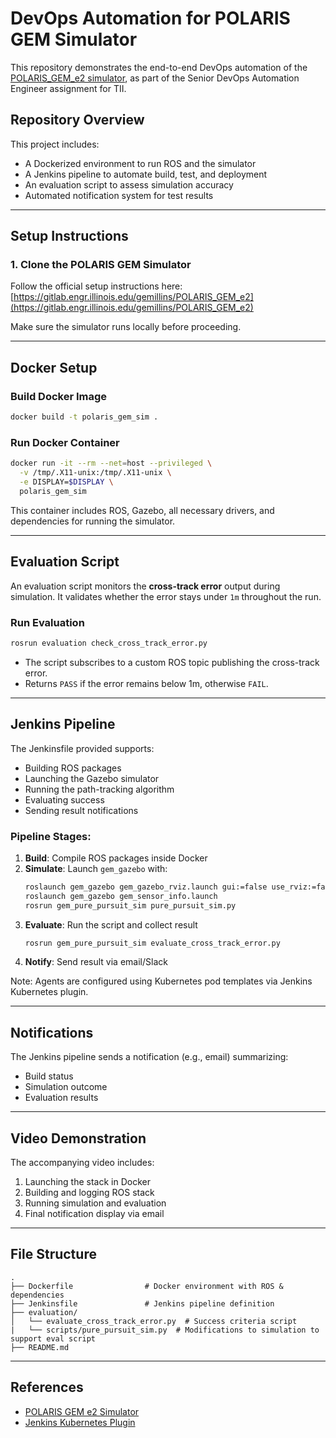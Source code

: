 # DevOps Automation for POLARIS GEM Simulator

This repository demonstrates the end-to-end DevOps automation of the [POLARIS_GEM_e2 simulator](https://gitlab.engr.illinois.edu/gemillins/POLARIS_GEM_e2), as part of the Senior DevOps Automation Engineer assignment for TII.

## Repository Overview

This project includes:

- A Dockerized environment to run ROS and the simulator
- A Jenkins pipeline to automate build, test, and deployment
- An evaluation script to assess simulation accuracy
- Automated notification system for test results

---

## Setup Instructions

### 1. Clone the POLARIS GEM Simulator

Follow the official setup instructions here:  
[https://gitlab.engr.illinois.edu/gemillins/POLARIS_GEM_e2](https://gitlab.engr.illinois.edu/gemillins/POLARIS_GEM_e2)

Make sure the simulator runs locally before proceeding.

---

## Docker Setup

### Build Docker Image

```bash
docker build -t polaris_gem_sim .
```

### Run Docker Container

```bash
docker run -it --rm --net=host --privileged \
  -v /tmp/.X11-unix:/tmp/.X11-unix \
  -e DISPLAY=$DISPLAY \
  polaris_gem_sim
```

This container includes ROS, Gazebo, all necessary drivers, and dependencies for running the simulator.

---

## Evaluation Script

An evaluation script monitors the **cross-track error** output during simulation. It validates whether the error stays under `1m` throughout the run.

### Run Evaluation

```bash
rosrun evaluation check_cross_track_error.py
```

- The script subscribes to a custom ROS topic publishing the cross-track error.
- Returns `PASS` if the error remains below 1m, otherwise `FAIL`.

---

## Jenkins Pipeline

The Jenkinsfile provided supports:

- Building ROS packages
- Launching the Gazebo simulator
- Running the path-tracking algorithm
- Evaluating success
- Sending result notifications

### Pipeline Stages:

1. **Build**: Compile ROS packages inside Docker
2. **Simulate**: Launch `gem_gazebo` with:
   ```bash
   roslaunch gem_gazebo gem_gazebo_rviz.launch gui:=false use_rviz:=false
   roslaunch gem_gazebo gem_sensor_info.launch
   rosrun gem_pure_pursuit_sim pure_pursuit_sim.py
   ```
3. **Evaluate**: Run the script and collect result
   ```bash
   rosrun gem_pure_pursuit_sim evaluate_cross_track_error.py
   ```
4. **Notify**: Send result via email/Slack

Note: Agents are configured using Kubernetes pod templates via Jenkins Kubernetes plugin.

---

## Notifications

The Jenkins pipeline sends a notification (e.g., email) summarizing:

- Build status
- Simulation outcome
- Evaluation results

---

## Video Demonstration

The accompanying video includes:

1. Launching the stack in Docker
2. Building and logging ROS stack
3. Running simulation and evaluation
4. Final notification display via email

---

## File Structure

```
.
├── Dockerfile                # Docker environment with ROS & dependencies
├── Jenkinsfile               # Jenkins pipeline definition
├── evaluation/
│   └── evaluate_cross_track_error.py  # Success criteria script
|   └── scripts/pure_pursuit_sim.py  # Modifications to simulation to support eval script
├── README.md
```

---

## References

- [POLARIS GEM e2 Simulator](https://gitlab.engr.illinois.edu/gemillins/POLARIS_GEM_e2)
- [Jenkins Kubernetes Plugin](https://www.jenkins.io/doc/pipeline/steps/kubernetes/)
